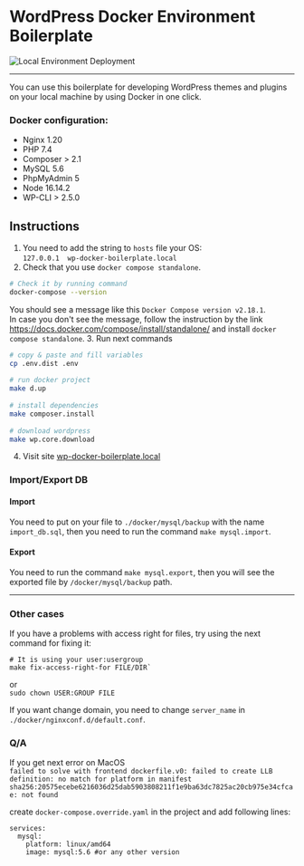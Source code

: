 # WordPress Docker Environment Boilerplate

![Local Environment Deployment](https://github.com/renakdup/wp-docker-env-boilerplate/workflows/Check%20Local%20Environment%20Deployment/badge.svg)

---

You can use this boilerplate for developing WordPress themes and plugins on your local machine by using Docker in one click.


### Docker configuration:
- Nginx 1.20
- PHP 7.4
- Composer > 2.1
- MySQL 5.6
- PhpMyAdmin 5
- Node 16.14.2
- WP-CLI > 2.5.0

## Instructions
1. You need to add the string to `hosts` file your OS:  
`127.0.0.1 	wp-docker-boilerplate.local`
2. Check that you use `docker compose standalone`.
```bash
# Check it by running command
docker-compose --version
```
You should see a message like this `Docker Compose version v2.18.1`.  
In case you don't see the message, follow the instruction by the link
https://docs.docker.com/compose/install/standalone/ and install `docker compose standalone`.
3. Run next commands
```bash 
# copy & paste and fill variables
cp .env.dist .env
    
# run docker project
make d.up
    
# install dependencies
make composer.install
    
# download wordpress
make wp.core.download
```
4. Visit site [wp-docker-boilerplate.local](http://wp-docker-boilerplate.local)   

### Import/Export DB

#### Import  
You need to put on your file to `./docker/mysql/backup` with the name `import_db.sql`, then you need to run the command `make mysql.import`.

#### Export
You need to run the command `make mysql.export`, then you will see the exported file by `/docker/mysql/backup` path.

---
### Other cases
If you have a problems with access right for files, try using the next command for fixing it:

```
# It is using your user:usergroup
make fix-access-right-for FILE/DIR`
``` 
or  
`sudo chown USER:GROUP FILE`

If you want change domain, you need to change `server_name` in `./docker/nginxconf.d/default.conf`.


###  Q/A  
If you get next error on MacOS  
```failed to solve with frontend dockerfile.v0: failed to create LLB definition: no match for platform in manifest sha256:20575ecebe6216036d25dab5903808211f1e9ba63dc7825ac20cb975e34cfcae: not found```

create `docker-compose.override.yaml` in the project and add following lines:
```
services:
  mysql:
    platform: linux/amd64
    image: mysql:5.6 #or any other version
``` 
 

